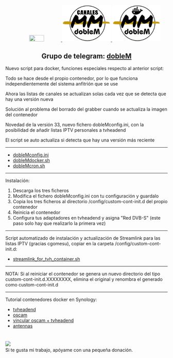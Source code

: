 <p align="center">
  <a href="https://github.com/davidmuma/EPG_dobleM"> <img src="https://raw.githubusercontent.com/davidmuma/EPG_dobleM/master/Images/logo_dobleM.png" width="30%" height="30%"> </a>
  <a href="https://github.com/davidmuma/Canales_dobleM"> <img src="https://raw.githubusercontent.com/davidmuma/Canales_dobleM/master/Images/logo_dobleM.png" width="30%" height="30%"> </a>
  <a href="https://github.com/davidmuma/Docker_dobleM"> <img src="https://raw.githubusercontent.com/davidmuma/Docker_dobleM/master/Images/logo_dobleM.png" width="30%" height="30%"> </a>
</p>

<h2 align="center">
  Grupo de telegram: <a href="https://tttttt.me/EPG_dobleM">dobleM</a>
</h2>

Nuevo script para docker, funciones especiales respecto al anterior script:

Todo se hace desde el propio contenedor, por lo que funciona independientemente del sistema anfitrión que se use

Ahora las listas de canales se actualizan solas cada vez que se detecta que hay una versión nueva

Solución al problema del borrado del grabber cuando se actualiza la imagen del contenedor 

Novedad de la versión 33, nuevo fichero dobleMconfig.ini, con la posibilidad de añadir listas IPTV personales a tvheadend

El script se auto actualiza si detecta que hay una versión más reciente 
***
- <a href="https://kinolien.github.io/gitzip/?download=https://github.com/davidmuma/Docker_dobleM/blob/main/files/dobleMconfig.ini">dobleMconfig.ini</a>
- <a href="https://kinolien.github.io/gitzip/?download=https://github.com/davidmuma/Docker_dobleM/blob/main/files/dobleMdocker.sh">dobleMdocker.sh</a>
- <a href="https://kinolien.github.io/gitzip/?download=https://github.com/davidmuma/Docker_dobleM/blob/main/files/dobleMcron.sh">dobleMcron.sh</a>
***
Instalación:
1. Descarga los tres ficheros
2. Modifica el fichero dobleMconfig.ini con tu configuración y guardalo
3. Copia los tres ficheros al directorio /config/custom-cont-init.d del propio contenedor
4. Reinicia el contenedor
5. Configura tus adaptadores en tvheadend y asigna "Red DVB-S" (este paso solo hay que realizarlo la primera vez)
***
Script automatizado de instalación y actualización de Streamlink para las listas IPTV (gracias cgomesu), copiar en la carpeta /config/custom-cont-init.d:
- <a href="https://kinolien.github.io/gitzip/?download=https://github.com/davidmuma/Docker_dobleM/blob/main/files/streamlink_for_tvh_container.sh">streamlink_for_tvh_container.sh</a>
***
NOTA:
Si al reiniciar el contenedor se genera un nuevo directorio del tipo custom-cont-init.d.XXXXXXXX, elimina el original y renombra el generado como custom-cont-init.d
***
Tutorial contenedores docker en Synology:
- <a href="https://github.com/davidmuma/Docker_dobleM/blob/main/Varios/tvdocker.md">tvheadend</a>
- <a href="https://github.com/davidmuma/Docker_dobleM/blob/main/Varios/osdocker.md">oscam</a>
- <a href="https://github.com/davidmuma/Docker_dobleM/blob/main/Varios/ostv.md">vincular oscam + tvheadend</a>
- <a href="https://github.com/davidmuma/Docker_dobleM/blob/main/Varios/andocker.md">antennas</a>

#
<a href="https://www.paypal.me/EPGdobleM"><img src="https://image.flaticon.com/icons/png/128/3039/3039775.png" style="height: auto !important;width: auto !important;" ></a>  
Si te gusta mi trabajo, apóyame con una pequeña donación.
